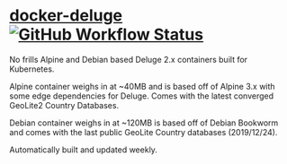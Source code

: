 # [docker-deluge](https://hub.docker.com/r/optix2000/deluge) [![GitHub Workflow Status](https://img.shields.io/github/actions/workflow/status/optix2000/docker-deluge/build.yml?branch=master)](https://github.com/optix2000/docker-deluge/actions)

No frills Alpine and Debian based Deluge 2.x containers built for Kubernetes.

Alpine container weighs in at ~40MB and is based off of Alpine 3.x with some edge dependencies for Deluge. Comes with the latest converged GeoLite2 Country Databases.

Debian container weighs in at ~120MB is based off of Debian Bookworm and comes with the last public GeoLite Country databases (2019/12/24).

Automatically built and updated weekly.
